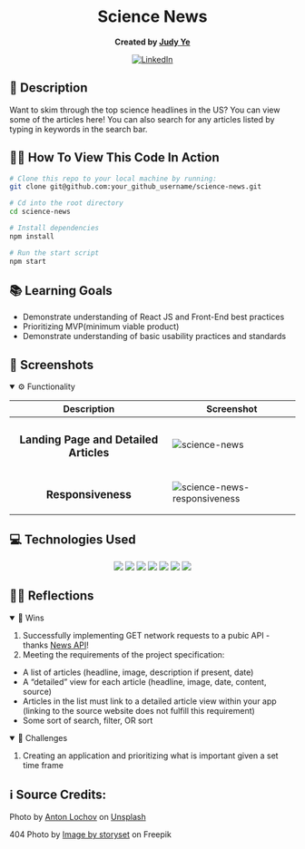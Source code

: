 <div align="center">

# Science News
**Created by [Judy Ye](https://github.com/judy0ye)**

[![LinkedIn](https://img.shields.io/badge/Judy-blue?style=for-the-badge&logo=LinkedIn&logoColor=black)](https://www.linkedin.com/in/judy0ye)

</div>

## 📝 Description
Want to skim through the top science headlines in the US? You can view some of the articles here! You can also search for any articles listed by typing in keywords in the search bar.

## 🧑‍💻 How To View This Code In Action

```bash
# Clone this repo to your local machine by running:
git clone git@github.com:your_github_username/science-news.git

# Cd into the root directory 
cd science-news

# Install dependencies 
npm install

# Run the start script
npm start
```


## 📚 Learning Goals

- Demonstrate understanding of React JS and Front-End best practices
- Prioritizing MVP(minimum viable product)
- Demonstrate understanding of basic usability practices and standards

## 📸 Screenshots
<details open>
  <summary> ⚙️ Functionality </summary>
  
  | Description | Screenshot |
  |------------ | -----------|
  | <h3 align="center">Landing Page and Detailed Articles| ![science-news](https://github.com/judy0ye/science-news/assets/129805348/60665ba9-d26f-409f-8d18-9da8acf71a7e)
  | <h3 align="center">Responsiveness| ![science-news-responsiveness](https://github.com/judy0ye/science-news/assets/129805348/4a927f3a-84b3-4cd1-a852-17a1c521bd7d)

  
</details>

## 💻 Technologies Used
<div align='center'>
  <img src="https://img.shields.io/badge/React-20232A?style=for-the-badge&logo=react&logoColor=61DAFB" />
  <img src="https://img.shields.io/badge/JavaScript-323330?style=for-the-badge&logo=javascript&logoColor=F7DF1E" /> 
  <img src="https://img.shields.io/badge/CSS3-1572B6?style=for-the-badge&logo=css3&logoColor=white" /> 
  <img src="https://img.shields.io/badge/HTML5-E34F26?style=for-the-badge&logo=html5&logoColor=white" />
  <img src="https://img.shields.io/badge/Visual%20Studio%20Code-0078d7.svg?style=for-the-badge&logo=visual-studio-code&logoColor=white" />
  <img src="https://img.shields.io/badge/React_Router-CA4245?style=for-the-badge&logo=react-router&logoColor=white" /> 
  <img src="https://img.shields.io/badge/-cypress-%23E5E5E5?style=for-the-badge&logo=cypress&logoColor=058a5e" /> 
</div>


## 🧘‍♂️ Reflections
<details open>
  <summary> 🎉 Wins </summary>

  1. Successfully implementing GET network requests to a pubic API - thanks [News API](https://newsapi.org/)!
  2. Meeting the requirements of the project specification:
  - A list of articles (headline, image, description if present, date)
  - A “detailed” view for each article (headline, image, date, content, source)
  - Articles in the list must link to a detailed article view within your app (linking to the source website does not fulfill this requirement)
  - Some sort of search, filter, OR sort

</details>
<details open>
  <summary> 🤔 Challenges </summary>
  
  1. Creating an application and prioritizing what is important given a set time frame

## ℹ️ Source Credits:

  Photo by <a href="https://unsplash.com/@paleskinbabe?utm_content=creditCopyText&utm_medium=referral&utm_source=unsplash">Anton Lochov</a> on <a href="https://unsplash.com/photos/brown-tabby-cat-on-white-textile-_b020HIGZUE?utm_content=creditCopyText&utm_medium=referral&utm_source=unsplash">Unsplash</a>

  404 Photo by <a href="https://www.freepik.com/free-vector/404-error-with-cute-animal-concept-illustration_8030429.htm#page=8&query=image%20not%20available&position=40&from_view=search&track=ais">Image by storyset</a> on Freepik
  
